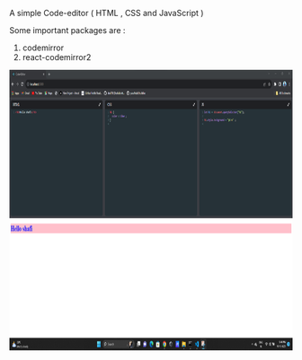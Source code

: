 A simple Code-editor ( HTML , CSS and JavaScript )

Some important packages are : 

1. codemirror
2. react-codemirror2

<img src="./assets/code-editor.png" width="1000" height="500" />